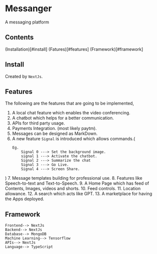 # Messanger
A messaging platform

## Contents
(Installation)[#install]
(Fatures)[#features]
(Framework)[#framework]

## Install
Created by `NextJs`.

## Features
The following are the features that are going to be implemented,
1. A local chat feature which enables the video conferencing.
2. A chatbot which helps for a better communication.
3. APIs for third party usage.
4. Payments Integration. (most likely paytm).
5. Messages can be designed as MarkDown.
6. A new feature `Signal` is introduced which allows commands.(
    ```
    Eg.
        Signal 0 ---> Set the background image.
        signal 1 ---> Activate the chatbot.
        Signal 2 ---> Summarize the chat
        Signal 3 ---> Go Live.
        Signal 4 ---> Screen Share.
    ```
)
7. Message templates building for professional use.
8. Features like Speech-to-text and Text-to-Speech.
9. A Home Page which has feed of Contents, Images, videos and shorts.
10. Feed controls.
11. Location allowance.
12. A search which acts like GPT.
13. A marketplace for having the Apps deployed.

## Framework
    Frontend--> NextJs
    Backend--> NextJs
    Database--> MongoDB
    Machine Learning--> Tensorflow
    APIs--> NextJs
    Language--> TypeScript